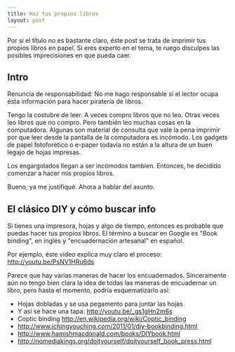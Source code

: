 ```yaml
---
title: Haz tus propios libros
layout: post
---
```


Por si el título no es bastante claro, éste post se trata de imprimir tus
propios libros en papel. Si eres experto en el tema, te ruego disculpes las
posibles imprecisiones en que pueda caer.

## Intro

Renuncia de responsabilidad: No me hago responsable si el lector ocupa ésta
información para hacer piratería de libros.

Tengo la costubre de leer. A veces compro libros que no leo. Otras veces leo
libros que no compro. Pero también leo muchas cosas en la computadora. Algunas
son material de consulta que vale la pena imprimir por que leer desde la
pantalla de la computadora es incómodo. Los gadgets de papel fotoforético o
e-paper todavía no están a la altura de un buen legajo de hojas impresas.

Los engargolados llegan a ser incómodos tambien. Entonces, he decidido
comenzar a hacer mis propios libros.

Bueno, ya me justifiqué. Ahora a hablar del asunto.

## El clásico DIY y cómo buscar info

Si tienes una impresora, hojas y algo de tiempo, entonces es probable que
puedas hacer tus propios libros. El término a buscar en Google es "Book
binding", en inglés y "encuadernación artesanal" en español.

Por ejemplo, éste video explica muy claro el proceso: <http://youtu.be/PsNV1HRu6ds>

Parece que hay varias maneras de hacer los encuadernados. Sinceramente aún no
tengo bien clara la idea de todas las maneras de encuadernar un libro, pero
hasta el momento, podría esquematizarlo así:


* Hojas dobladas y se usa pegamento para juntar las hojas
* Y asi se hace una tapa: <http://youtu.be/_gs1gHn2m6s>
* Coptic binding <http://en.wikipedia.org/wiki/Coptic_binding>
* <http://www.ichingyouching.com/2011/01/diy-bookbinding.html>
* <http://www.hamishmacdonald.com/books/DIYbook.html>
* <http://nomediakings.org/doityourself/doityourself_book_press.html>


